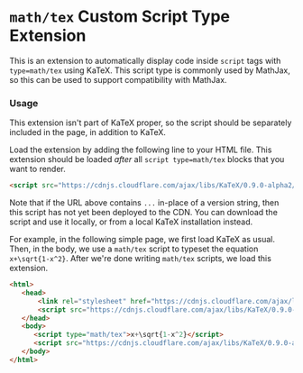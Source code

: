 # `math/tex` Custom Script Type Extension

This is an extension to automatically display code inside `script` tags with `type=math/tex` using KaTeX.
This script type is commonly used by MathJax, so this can be used to support compatibility with MathJax.

### Usage

This extension isn't part of KaTeX proper, so the script should be separately
included in the page, in addition to KaTeX.

Load the extension by adding the following line to your HTML file.
This extension should be loaded *after* all `script type=math/tex` blocks that you want to render.

```html
<script src="https://cdnjs.cloudflare.com/ajax/libs/KaTeX/0.9.0-alpha2/contrib/mathtex-script-type.min.js" integrity="sha384-ZczMDLnJco4ux56ynOlucmSH4zomXiztaTOG16jaFnYLKtlq1ks4E015DkR9g5Ub"></script>
```
Note that if the URL above contains `...` in-place of a version string, then this script has not yet
been deployed to the CDN.
You can download the script and use it locally, or from a local KaTeX installation instead.

For example, in the following simple page, we first load KaTeX as usual.
Then, in the body, we use a `math/tex` script to typeset the equation `x+\sqrt{1-x^2}`.
After we're done writing `math/tex` scripts, we load this extension.

```html
<html>
   <head>
       <link rel="stylesheet" href="https://cdnjs.cloudflare.com/ajax/libs/KaTeX/0.9.0-alpha2/katex.min.css" integrity="sha384-exe4Ak6B0EoJI0ogGxjJ8rn+RN3ftPnEQrGwX59KTCl5ybGzvHGKjhPKk/KC3abb" crossorigin="anonymous">
       <script src="https://cdnjs.cloudflare.com/ajax/libs/KaTeX/0.9.0-alpha2/katex.min.js" integrity="sha384-OMvkZ24ANLwviZR2lVq8ujbE/bUO8IR1FdBrKLQBI14Gq5Xp/lksIccGkmKL8m+h" crossorigin="anonymous"></script>
   </head>
   <body>
      <script type="math/tex">x+\sqrt{1-x^2}</script>
      <script src="https://cdnjs.cloudflare.com/ajax/libs/KaTeX/0.9.0-alpha2/contrib/mathtex-script-type.min.js" integrity="sha384-ZczMDLnJco4ux56ynOlucmSH4zomXiztaTOG16jaFnYLKtlq1ks4E015DkR9g5Ub"></script>
   </body>
</html>
```
